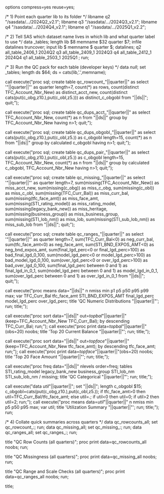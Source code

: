 options compress=yes reuse=yes;

/* 1) Point each quarter lib to its folder */
libname q2 "/sasdata/.../2024Q2_v2.1";
libname q3 "/sasdata/.../2024Q3_v2.1";
libname q4 "/sasdata/.../2024Q4_v2.1";
libname q1 "/sasdata/.../2025Q1_v2.2";

/* 2) Tell SAS which dataset name lives in which lib and what quarter label to use */
data _tables;
  length lib $8 memname $32 quarter $7;
  infile datalines truncover;
  input lib $ memname $ quarter $;
datalines;
q2 all_table_2406_1 2024Q2
q3 all_table_2409_1 2024Q3
q4 all_table_2412_1 2024Q4
q1 all_table_2503_1 2025Q1
;
run;

/* 3) Run the QC pack for each table (developer keys) */
data _null_;
  set _tables;
  length ds $64;
  ds = cats(lib,'.',memname);

  call execute("proc sql; create table qc_rowcount_"||quarter||" as
                 select '"||quarter||"' as quarter length=7,
                        count(*) as rows,
                        count(distinct TFC_Account_Nbr_New) as distinct_acct_new,
                        count(distinct cats(put(c_obg,z10.),put(c_obl,z5.))) as distinct_c_obgobl
                 from "||ds||"; quit;");

  call execute("proc sql; create table qc_dups_acct_"||quarter||" as
                 select TFC_Account_Nbr_New, count(*) as n
                 from "||ds||"
                 group by TFC_Account_Nbr_New
                 having n>1; quit;");

  call execute("proc sql; create table qc_dups_obgobl_"||quarter||" as
                 select cats(put(c_obg,z10.),put(c_obl,z5.)) as c_obgobl length=15, count(*) as n
                 from "||ds||"
                 group by calculated c_obgobl
                 having n>1; quit;");

  call execute("proc sql; create table qc_dups_pair_"||quarter||" as
                 select cats(put(c_obg,z10.),put(c_obl,z5.)) as c_obgobl length=15,
                        TFC_Account_Nbr_New,
                        count(*) as n
                 from "||ds||"
                 group by calculated c_obgobl, TFC_Account_Nbr_New
                 having n>1; quit;");

  call execute("proc sql; create table qc_missing_"||quarter||" as
                 select '"||quarter||"' as quarter length=7,
                        sum(missing(TFC_Account_Nbr_New)) as miss_acct_new,
                        sum(missing(c_obg)) as miss_c_obg,
                        sum(missing(c_obl)) as miss_c_obl,
                        sum(missing(TFC_Curr_Bal)) as miss_curr_bal,
                        sum(missing(tfc_face_amt)) as miss_face_amt,
                        sum(missing(STI_rating_model)) as miss_rating_model,
                        sum(missing(legacy_bank_new)) as miss_heritage,
                        sum(missing(business_group)) as miss_business_group,
                        sum(missing(STI_lob_nm)) as miss_lob,
                        sum(missing(STI_sub_lob_nm)) as miss_sub_lob
                 from "||ds||"; quit;");

  call execute("proc sql; create table qc_ranges_"||quarter||" as
                 select '"||quarter||"' as quarter length=7,
                        sum(TFC_Curr_Bal<0) as neg_curr_bal,
                        sum(tfc_face_amt<0) as neg_face_amt,
                        sum(STI_BND_EXPOS_AMT<0) as neg_bnd_expos_amt,
                        sum(final_lgd_perc<0 or final_lgd_perc>100) as bad_final_lgd_0_100,
                        sum(model_lgd_perc<0 or model_lgd_perc>100) as bad_model_lgd_0_100,
                        sum(over_lgd_perc<0 or over_lgd_perc>100) as bad_over_lgd_0_100,
                        sum(final_lgd_perc between 0 and 1)  as final_lgd_in_0_1,
                        sum(model_lgd_perc between 0 and 1)  as model_lgd_in_0_1,
                        sum(over_lgd_perc  between 0 and 1)  as over_lgd_in_0_1
                 from "||ds||"; quit;");

  call execute("proc means data="||ds||" n nmiss min p1 p5 p50 p95 p99 max;
                 var TFC_Curr_Bal tfc_face_amt STI_BND_EXPOS_AMT final_lgd_perc model_lgd_perc over_lgd_perc;
                 title 'QC Numeric Distributions "||quarter||"'; run; title;");

  call execute("proc sort data="||ds||" out=_topbal_"||quarter||"(keep=TFC_Account_Nbr_New TFC_Curr_Bal); by descending TFC_Curr_Bal; run;");
  call execute("proc print data=_topbal_"||quarter||"(obs=20) noobs; title 'Top 20 Current Balance "||quarter||"'; run; title;");

  call execute("proc sort data="||ds||" out=_topface_"||quarter||"(keep=TFC_Account_Nbr_New tfc_face_amt); by descending tfc_face_amt; run;");
  call execute("proc print data=_topface_"||quarter||"(obs=20) noobs; title 'Top 20 Face Amount "||quarter||"'; run; title;");

  call execute("proc freq data="||ds||" nlevels order=freq;
                 tables STI_rating_model legacy_bank_new business_group STI_lob_nm STI_sub_lob_nm / missing;
                 title 'QC Categorical "||quarter||"'; run; title;");

  call execute("data _util_"||quarter||"; set "||ds||";
                 length c_obgobl $15; c_obgobl=cats(put(c_obg,z10.),put(c_obl,z5.));
                 if tfc_face_amt>0 then util=TFC_Curr_Bal/tfc_face_amt; else util=.;
                 if util<0 then util=0; if util>2 then util=2; run;");
  call execute("proc means data=_util_"||quarter||" n nmiss min p5 p50 p95 max; var util; title 'Utilization Summary "||quarter||"'; run; title;");
run;

/* 4) Collate quick summaries across quarters */
data qc_rowcounts_all; set qc_rowcount_:; run;
data qc_missing_all;   set qc_missing_:;   run;
data qc_ranges_all;    set qc_ranges_:;    run;

title "QC Row Counts (all quarters)";
proc print data=qc_rowcounts_all noobs; run;

title "QC Missingness (all quarters)";
proc print data=qc_missing_all noobs; run;

title "QC Range and Scale Checks (all quarters)";
proc print data=qc_ranges_all noobs; run;

title;
